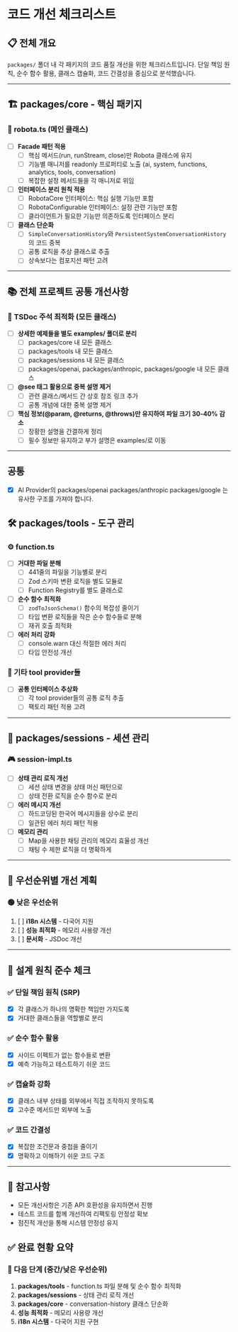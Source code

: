 # 코드 개선 체크리스트

## 📋 전체 개요
`packages/` 폴더 내 각 패키지의 코드 품질 개선을 위한 체크리스트입니다. 단일 책임 원칙, 순수 함수 활용, 클래스 캡슐화, 코드 간결성을 중심으로 분석했습니다.

---

## 🏗️ packages/core - 핵심 패키지

### 🎯 robota.ts (메인 클래스)
- [ ] **Facade 패턴 적용**
  - [ ] 핵심 메서드(run, runStream, close)만 Robota 클래스에 유지
  - [ ] 기능별 매니저를 readonly 프로퍼티로 노출 (ai, system, functions, analytics, tools, conversation)
  - [ ] 복잡한 설정 메서드들을 각 매니저로 위임

- [ ] **인터페이스 분리 원칙 적용**
  - [ ] RobotaCore 인터페이스: 핵심 실행 기능만 포함
  - [ ] RobotaConfigurable 인터페이스: 설정 관련 기능만 포함
  - [ ] 클라이언트가 필요한 기능만 의존하도록 인터페이스 분리

- [ ] **클래스 단순화**
  - [ ] `SimpleConversationHistory`와 `PersistentSystemConversationHistory`의 코드 중복
  - [ ] 공통 로직을 추상 클래스로 추출
  - [ ] 상속보다는 컴포지션 패턴 고려

---

## 📚 전체 프로젝트 공통 개선사항

### 📖 **TSDoc 주석 최적화 (모든 클래스)**
- [ ] **상세한 예제들을 별도 examples/ 폴더로 분리**
  - [ ] packages/core 내 모든 클래스
  - [ ] packages/tools 내 모든 클래스  
  - [ ] packages/sessions 내 모든 클래스
  - [ ] packages/openai, packages/anthropic, packages/google 내 모든 클래스
- [ ] **@see 태그 활용으로 중복 설명 제거**
  - [ ] 관련 클래스/메서드 간 상호 참조 링크 추가
  - [ ] 공통 개념에 대한 중복 설명 제거
- [ ] **핵심 정보(@param, @returns, @throws)만 유지하여 파일 크기 30-40% 감소**
  - [ ] 장황한 설명을 간결하게 정리
  - [ ] 필수 정보만 유지하고 부가 설명은 examples/로 이동

---

## 공통
- [x] AI Provider의 packages/openai packages/anthropic packages/google 는 유사한 구조를 가져야 합니다.

## 🛠️ packages/tools - 도구 관리

### ⚙️ function.ts
- [ ] **거대한 파일 분해**
  - [ ] 441줄의 파일을 기능별로 분리
  - [ ] Zod 스키마 변환 로직을 별도 모듈로
  - [ ] Function Registry를 별도 클래스로

- [ ] **순수 함수 최적화**
  - [ ] `zodToJsonSchema()` 함수의 복잡성 줄이기
  - [ ] 타입 변환 로직들을 작은 순수 함수들로 분해
  - [ ] 재귀 호출 최적화

- [ ] **에러 처리 강화**
  - [ ] console.warn 대신 적절한 에러 처리
  - [ ] 타입 안전성 개선

### 🔧 기타 tool provider들
- [ ] **공통 인터페이스 추상화**
  - [ ] 각 tool provider들의 공통 로직 추출
  - [ ] 팩토리 패턴 적용 고려

---

## 💬 packages/sessions - 세션 관리

### 🎮 session-impl.ts
- [ ] **상태 관리 로직 개선**
  - [ ] 세션 상태 변경을 상태 머신 패턴으로
  - [ ] 상태 전환 로직을 순수 함수로 분리

- [ ] **에러 메시지 개선**
  - [ ] 하드코딩된 한국어 메시지들을 상수로 분리
  - [ ] 일관된 에러 처리 패턴 적용

- [ ] **메모리 관리**
  - [ ] Map을 사용한 채팅 관리의 메모리 효율성 개선
  - [ ] 채팅 수 제한 로직을 더 명확하게

---

## 🚀 우선순위별 개선 계획

### 🟢 낮은 우선순위
1. [ ] **i18n 시스템** - 다국어 지원
2. [ ] **성능 최적화** - 메모리 사용량 개선
3. [ ] **문서화** - JSDoc 개선

---

## 🎯 설계 원칙 준수 체크

### ✅ 단일 책임 원칙 (SRP)
- [x] 각 클래스가 하나의 명확한 책임만 가지도록
- [x] 거대한 클래스들을 역할별로 분리

### ✅ 순수 함수 활용
- [x] 사이드 이펙트가 없는 함수들로 변환
- [x] 예측 가능하고 테스트하기 쉬운 코드

### ✅ 캡슐화 강화
- [x] 클래스 내부 상태를 외부에서 직접 조작하지 못하도록
- [x] 고수준 메서드만 외부에 노출

### ✅ 코드 간결성
- [x] 복잡한 조건문과 중첩을 줄이기
- [x] 명확하고 이해하기 쉬운 코드 구조

---

## 📝 참고사항

- 모든 개선사항은 기존 API 호환성을 유지하면서 진행
- 테스트 코드를 함께 개선하여 리팩토링 안정성 확보
- 점진적 개선을 통해 시스템 안정성 유지 

## ✅ 완료 현황 요약

### 🔄 다음 단계 (중간/낮은 우선순위)
1. **packages/tools** - function.ts 파일 분해 및 순수 함수 최적화
2. **packages/sessions** - 상태 관리 로직 개선
3. **packages/core** - conversation-history 클래스 단순화
4. **성능 최적화** - 메모리 사용량 개선
5. **i18n 시스템** - 다국어 지원 구현

